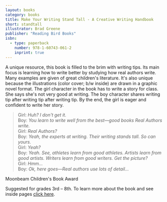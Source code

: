 ```yaml
---
layout: books
category: books
title: Make Your Writing Stand Tall - A Creative Writing Handbook
short: standtall
illustrator: Brad Greene
publisher: "Reading Bird Books"
isbn:
  - type: paperback
    number: 978-1-60743-061-2
    inprint: true
---
```


A unique resource, this book is filled to the brim with writing tips. Its main focus is learning how to write better by studying how real authors write. Many examples are given of great children's literature. It's also unique because the illustrations (color cover; b/w inside) are drawn in a graphic novel format. The girl character in the book has to write a story for class. She says she's not very good at writing. The boy character shares writing tip after writing tip after writing tip. By the end, the girl is eager and confident to write her story.

> Girl: _Huh? I don't get it._  
> Boy: _You learn to write well from the best—good books Real Authors write._  
> Girl: _Real Authors?_  
> Boy: _Yeah, the experts at writing. Their writing stands tall. So can yours._  
> Girl: _Yeah?_  
> Boy: _Yeah. See, athletes learn from good athletes. Artists learn from good artists. Writers learn from good writers. Get the picture?_  
> Girl: _Hmm…_  
> Boy: _Ok, here goes—Real authors use lots of detail…_

Moonbeam Children's Book Award

Suggested for grades 3rd – 8th. To learn more about the book and see inside pages [click here](http://www.readingbirdbooks.com/).
